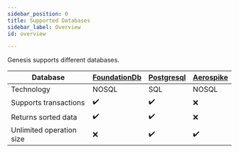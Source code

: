 ```yaml
---
sidebar_position: 0 
title: Supported Databases 
sidebar_label: Overview 
id: overview

---
```


Genesis supports different databases.

| Database                 | [FoundationDb](../foundationdb) | [Postgresql](../postgresql) | [Aerospike](../aerospike) |
|--------------------------|---------------------------------|-----------------------------|---------------------------|
| Technology               | NOSQL                           | SQL                         | NOSQL                     |
| Supports transactions    | ✔️                              | ✔️                          | ❌                         |
| Returns sorted data      | ✔️                              | ✔️                          | ❌                         |
| Unlimited operation size | ❌                               | ✔️                          | ✔️                        |

